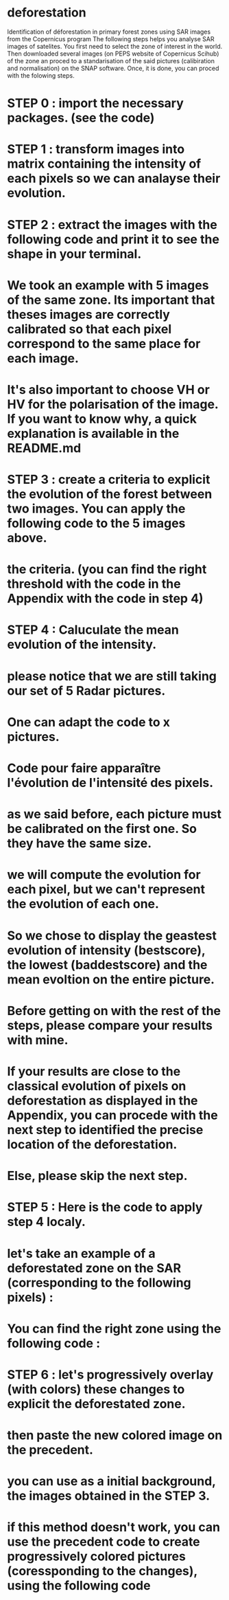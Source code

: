 # deforestation
Identification of déforestation in primary forest zones using SAR images from the Copernicus program
The following steps helps you analyse SAR images of satelites. You first need to select the zone of interest in the world. Then downloaded several images (on PEPS website of Copernicus Scihub) of the zone an proced to a standarisation of the said pictures (calibiration and normalisation) on the SNAP software. 
Once, it is done, you can proced with the folowing steps. 


# STEP 0 : import the necessary packages. (see the code)

# STEP 1 : transform images into matrix containing the intensity of each pixels so we can analayse their evolution.
# STEP 2 : extract the images with the following code and print it to see the shape in your terminal.
# We took an example with 5 images of the same zone. Its important that theses images are correctly calibrated so that each pixel correspond to the same place for each image.
# It's also important to choose VH or HV for the polarisation of the image. If you want to know why, a quick explanation is available in the README.md

# STEP 3 : create a criteria to explicit the evolution of the forest between two images. You can apply the following code to the 5 images above.
# the criteria. (you can find the right threshold with the code in the Appendix with the code in step 4)

# STEP 4 : Caluculate the mean evolution of the intensity.
# please notice that we are still taking our set of 5 Radar pictures.
# One can adapt the code to x pictures.
# Code pour faire apparaître l'évolution de l'intensité des pixels.
# as we said before, each picture must be calibrated on the first one. So they have the same size.
# we will compute the evolution for each pixel, but we can't represent the evolution of each one.
# So we chose to display the geastest evolution of intensity (bestscore), the lowest (baddestscore) and the mean evoltion on the entire picture.
# Before getting on with the rest of the steps, please compare your results with mine.
# If your results are close to the classical evolution of pixels on deforestation as displayed in the Appendix, you can procede with the next step to identified the precise location of the deforestation.
# Else, please skip the next step.

# STEP 5 : Here is the code to apply step 4 localy.
# let's take an example of a deforestated zone on the SAR (corresponding to the following pixels) :
# You can find the right zone using the following code :

# STEP 6 : let's progressively overlay (with colors) these changes to explicit the deforestated zone.
# then paste the new colored image on the precedent.
# you can use as a initial background, the images obtained in the STEP 3.
# if this method doesn't work, you can use the precedent code to create progressively colored pictures (coressponding to the changes), using the following code
